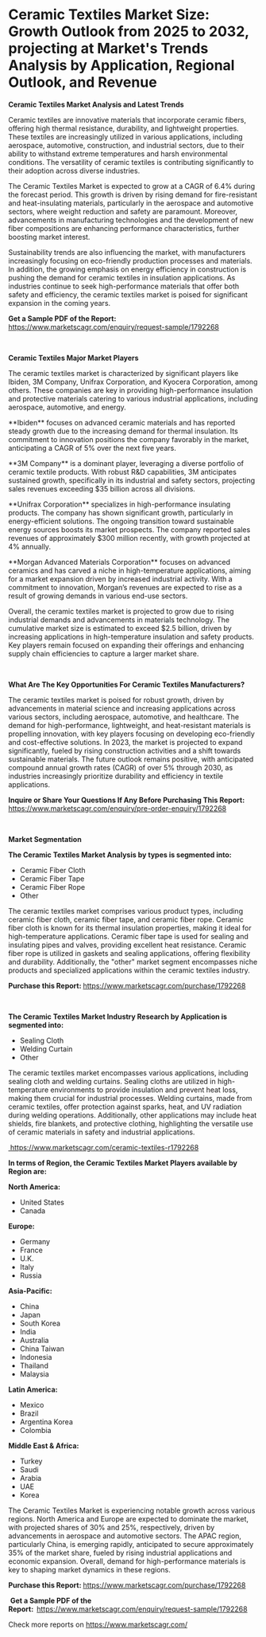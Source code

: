 <p><h1>Ceramic Textiles Market Size: Growth Outlook from 2025 to 2032, projecting at Market's Trends Analysis by Application, Regional Outlook, and Revenue</h1></p><p><strong>Ceramic Textiles Market Analysis and Latest Trends</strong></p>
<p><p>Ceramic textiles are innovative materials that incorporate ceramic fibers, offering high thermal resistance, durability, and lightweight properties. These textiles are increasingly utilized in various applications, including aerospace, automotive, construction, and industrial sectors, due to their ability to withstand extreme temperatures and harsh environmental conditions. The versatility of ceramic textiles is contributing significantly to their adoption across diverse industries.</p><p>The Ceramic Textiles Market is expected to grow at a CAGR of 6.4% during the forecast period. This growth is driven by rising demand for fire-resistant and heat-insulating materials, particularly in the aerospace and automotive sectors, where weight reduction and safety are paramount. Moreover, advancements in manufacturing technologies and the development of new fiber compositions are enhancing performance characteristics, further boosting market interest.</p><p>Sustainability trends are also influencing the market, with manufacturers increasingly focusing on eco-friendly production processes and materials. In addition, the growing emphasis on energy efficiency in construction is pushing the demand for ceramic textiles in insulation applications. As industries continue to seek high-performance materials that offer both safety and efficiency, the ceramic textiles market is poised for significant expansion in the coming years.</p></p>
<p><strong>Get a Sample PDF of the Report:&nbsp;</strong> <a href="https://www.marketscagr.com/enquiry/request-sample/1792268?utm_campaign=2454&utm_medium=2&utm_source=Github&utm_content=ia&utm_term=01042025&utm_id=ceramic-textiles">https://www.marketscagr.com/enquiry/request-sample/1792268</a></p>
<p>&nbsp;</p>
<p><strong>Ceramic Textiles Major Market Players</strong></p>
<p><p>The ceramic textiles market is characterized by significant players like Ibiden, 3M Company, Unifrax Corporation, and Kyocera Corporation, among others. These companies are key in providing high-performance insulation and protective materials catering to various industrial applications, including aerospace, automotive, and energy.</p><p>**Ibiden** focuses on advanced ceramic materials and has reported steady growth due to the increasing demand for thermal insulation. Its commitment to innovation positions the company favorably in the market, anticipating a CAGR of 5% over the next five years.</p><p>**3M Company** is a dominant player, leveraging a diverse portfolio of ceramic textile products. With robust R&D capabilities, 3M anticipates sustained growth, specifically in its industrial and safety sectors, projecting sales revenues exceeding $35 billion across all divisions.</p><p>**Unifrax Corporation** specializes in high-performance insulating products. The company has shown significant growth, particularly in energy-efficient solutions. The ongoing transition toward sustainable energy sources boosts its market prospects. The company reported sales revenues of approximately $300 million recently, with growth projected at 4% annually.</p><p>**Morgan Advanced Materials Corporation** focuses on advanced ceramics and has carved a niche in high-temperature applications, aiming for a market expansion driven by increased industrial activity. With a commitment to innovation, Morgan’s revenues are expected to rise as a result of growing demands in various end-use sectors.</p><p>Overall, the ceramic textiles market is projected to grow due to rising industrial demands and advancements in materials technology. The cumulative market size is estimated to exceed $2.5 billion, driven by increasing applications in high-temperature insulation and safety products. Key players remain focused on expanding their offerings and enhancing supply chain efficiencies to capture a larger market share.</p></p>
<p>&nbsp;</p>
<p><strong>What Are The Key Opportunities For Ceramic Textiles Manufacturers?</strong></p>
<p><p>The ceramic textiles market is poised for robust growth, driven by advancements in material science and increasing applications across various sectors, including aerospace, automotive, and healthcare. The demand for high-performance, lightweight, and heat-resistant materials is propelling innovation, with key players focusing on developing eco-friendly and cost-effective solutions. In 2023, the market is projected to expand significantly, fueled by rising construction activities and a shift towards sustainable materials. The future outlook remains positive, with anticipated compound annual growth rates (CAGR) of over 5% through 2030, as industries increasingly prioritize durability and efficiency in textile applications.</p></p>
<p><strong>Inquire or Share Your Questions If Any Before Purchasing This Report:</strong> <a href="https://www.marketscagr.com/enquiry/pre-order-enquiry/1792268?utm_campaign=2454&utm_medium=2&utm_source=Github&utm_content=ia&utm_term=01042025&utm_id=ceramic-textiles">https://www.marketscagr.com/enquiry/pre-order-enquiry/1792268</a></p>
<p>&nbsp;</p>
<p><strong>Market Segmentation</strong></p>
<p><strong>The Ceramic Textiles Market Analysis by types is segmented into:</strong></p>
<p><ul><li>Ceramic Fiber Cloth</li><li>Ceramic Fiber Tape</li><li>Ceramic Fiber Rope</li><li>Other</li></ul></p>
<p><p>The ceramic textiles market comprises various product types, including ceramic fiber cloth, ceramic fiber tape, and ceramic fiber rope. Ceramic fiber cloth is known for its thermal insulation properties, making it ideal for high-temperature applications. Ceramic fiber tape is used for sealing and insulating pipes and valves, providing excellent heat resistance. Ceramic fiber rope is utilized in gaskets and sealing applications, offering flexibility and durability. Additionally, the "other" market segment encompasses niche products and specialized applications within the ceramic textiles industry.</p></p>
<p><strong>Purchase this Report:&nbsp;</strong><a href="https://www.marketscagr.com/purchase/1792268?utm_campaign=2454&utm_medium=2&utm_source=Github&utm_content=ia&utm_term=01042025&utm_id=ceramic-textiles">https://www.marketscagr.com/purchase/1792268</a></p>
<p>&nbsp;</p>
<p><strong>The Ceramic Textiles Market Industry Research by Application is segmented into:</strong></p>
<p><ul><li>Sealing Cloth</li><li>Welding Curtain</li><li>Other</li></ul></p>
<p><p>The ceramic textiles market encompasses various applications, including sealing cloth and welding curtains. Sealing cloths are utilized in high-temperature environments to provide insulation and prevent heat loss, making them crucial for industrial processes. Welding curtains, made from ceramic textiles, offer protection against sparks, heat, and UV radiation during welding operations. Additionally, other applications may include heat shields, fire blankets, and protective clothing, highlighting the versatile use of ceramic materials in safety and industrial applications.</p></p>
<p><a href="https://www.marketscagr.com/ceramic-textiles-r1792268?utm_campaign=2454&utm_medium=2&utm_source=Github&utm_content=ia&utm_term=01042025&utm_id=ceramic-textiles">&nbsp;https://www.marketscagr.com/ceramic-textiles-r1792268</a></p>
<p><strong>In terms of Region, the Ceramic Textiles Market Players available by Region are:</strong></p>
<p>
    <p> <strong> North America: </strong>
        <ul>
            <li>United States</li>
            <li>Canada</li>
        </ul>
        </p> 
    <p> <strong> Europe: </strong>
        <ul>
            <li>Germany</li>
            <li>France</li>
            <li>U.K.</li>
            <li>Italy</li>
            <li>Russia</li>
        </ul>
        </p> 
    <p> <strong> Asia-Pacific: </strong>
        <ul>
            <li>China</li>
            <li>Japan</li>
            <li>South Korea</li>
            <li>India</li>
            <li>Australia</li>
            <li>China Taiwan</li>
            <li>Indonesia</li>
            <li>Thailand</li>
            <li>Malaysia</li>
        </ul>
        </p> 
    <p> <strong> Latin America: </strong>
        <ul>
            <li>Mexico</li>
            <li>Brazil</li>
            <li>Argentina Korea</li>
            <li>Colombia</li>
        </ul>
        </p> 
    <p> <strong> Middle East & Africa: </strong>
        <ul>
            <li>Turkey</li>
            <li>Saudi</li>
            <li>Arabia</li>
            <li>UAE</li>
            <li>Korea</li>
        </ul>
    </p>
    </p>
<p><p>The Ceramic Textiles Market is experiencing notable growth across various regions. North America and Europe are expected to dominate the market, with projected shares of 30% and 25%, respectively, driven by advancements in aerospace and automotive sectors. The APAC region, particularly China, is emerging rapidly, anticipated to secure approximately 35% of the market share, fueled by rising industrial applications and economic expansion. Overall, demand for high-performance materials is key to shaping market dynamics in these regions.</p></p>
<p><strong>Purchase this Report: </strong><a href="https://www.marketscagr.com/purchase/1792268?utm_campaign=2454&utm_medium=2&utm_source=Github&utm_content=ia&utm_term=01042025&utm_id=ceramic-textiles">https://www.marketscagr.com/purchase/1792268</a></p>
<p>&nbsp;<strong>Get a Sample PDF of the Report:&nbsp;&nbsp;</strong><a href="https://www.marketscagr.com/enquiry/request-sample/1792268?utm_campaign=2454&utm_medium=2&utm_source=Github&utm_content=ia&utm_term=01042025&utm_id=ceramic-textiles">https://www.marketscagr.com/enquiry/request-sample/1792268</a></p>
<p><strong></strong></p>
<p>Check more reports on <a href="https://www.marketscagr.com/?utm_campaign=2454&utm_medium=2&utm_source=Github&utm_content=ia&utm_term=01042025&utm_id=ceramic-textiles">https://www.marketscagr.com/</a></p>